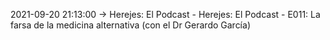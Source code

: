 2021-09-20 21:13:00 -> Herejes: El Podcast - Herejes: El Podcast - E011: La farsa de la medicina alternativa (con el Dr Gerardo García)
